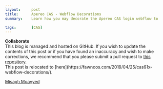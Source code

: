 ```yaml
---
layout:     post
title:      Apereo CAS - Webflow Decorations
summary:    Learn how you may decorate the Apereo CAS login webflow to inject data pieces and objects into the processing engine for display purposes, peace on earth and prosperity of all mankind, etc. Mainly, etc.

tags:       [CAS]
---
```


<div class="alert alert-success">
<strong>Collaborate</strong><br/>This blog is managed and hosted on GitHub. If you wish to update the contents of this post or if you have found an inaccuracy and wish to make corrections, we recommend that you please submit a pull request to <a href="https://github.com/apereo/apereo.github.io">this repository</a>.
</div>
This post is relocated to [here](https://fawnoos.com/2019/04/25/cas61x-webflow-decorations/).

[Misagh Moayyed](https://fawnoos.com)
